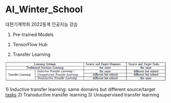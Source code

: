 # AI_Winter_School
대한기계학회 2022동계 인공지능 강습

1. Pre-trained Models
1) TensorFlow Hub

2. Transfer Learning
<p align="center">
	<img src="./imgs/image1.png" />
</p>
1) Inductive transfer learning: same domains but different source/target <u>tasks</u>
2) Transductive transfer learning
3) Unsupervised transfer learning



